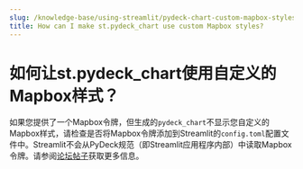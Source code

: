 ```yaml
---
slug: /knowledge-base/using-streamlit/pydeck-chart-custom-mapbox-styles
title: How can I make st.pydeck_chart use custom Mapbox styles?
---
```


# 如何让st.pydeck_chart使用自定义的Mapbox样式？



如果您提供了一个Mapbox令牌，但生成的`pydeck_chart`不显示您自定义的Mapbox样式，请检查是否将Mapbox令牌添加到Streamlit的`config.toml`配置文件中。Streamlit不会从PyDeck规范（即Streamlit应用程序内部）中读取Mapbox令牌。请参阅[论坛帖子](https://discuss.streamlit.io/t/deprecation-warning-deckgl-pydeck-maps-to-require-mapbox-token-for-production-usage/2982/10)获取更多信息。